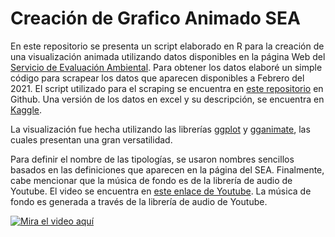 # Creación de Grafico Animado SEA

En este repositorio se presenta un script elaborado en R para la creación de una visualización animada utilizando datos disponibles en la página Web del [Servicio de Evaluación Ambiental](https://www.sea.gob.cl/). Para obtener los datos elaboré un simple código para scrapear los datos que aparecen disponibles a Febrero del 2021. El script utilizado para el scraping se encuentra en [este repositorio](https://github.com/victor64bm/WebScraping-SEA) en Github. Una versión de los datos en excel y su descripción, se encuentra en [Kaggle](https://www.kaggle.com/vcaquilpan/chilean-projects). 

La visualización fue hecha utilizando las librerías [ggplot](https://ggplot2.tidyverse.org/) y [gganimate](https://gganimate.com/), las cuales presentan una gran versatilidad.

Para definir el nombre de las tipologías, se usaron nombres sencillos basados en las definiciones que aparecen en la página del SEA. Finalmente, cabe mencionar que la música de fondo es de la librería de audio de Youtube. El video se encuentra en [este enlace de Youtube](https://youtu.be/PNQMc9sX9wk). La música de fondo es generada a través de la librería de audio de Youtube.


[![Mira el video aquí](https://www.youtube.com/watch?v=PNQMc9sX9wk)](https://www.youtube.com/watch?v=PNQMc9sX9wk)
